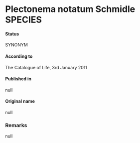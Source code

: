 # Plectonema notatum Schmidle SPECIES

#### Status
SYNONYM

#### According to
The Catalogue of Life, 3rd January 2011

#### Published in
null

#### Original name
null

### Remarks
null